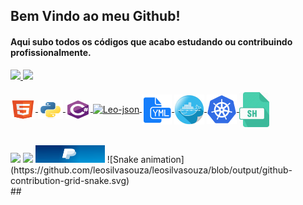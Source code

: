 ## Bem Vindo ao meu Github!
#### Aqui subo todos os códigos que acabo estudando ou contribuindo profissionalmente.
 <div>
  <a href="https://github.com/leosilvasouza">
  <img height="160em" src="https://github-readme-stats.vercel.app/api?username=leosilvasouza&show_icons=true&theme=tokyonight&include_all_commits=true&count_private=true"/>
  <img height="160em" src="https://github-readme-stats.vercel.app/api/top-langs/?username=leosilvasouza&layout=compact&langs_count=7&theme=tokyonight"/>
</div>
 
<div style="display: inline_block"><br>
  <img align="center" alt="Leo-HTML" height="30" width="40" src="https://raw.githubusercontent.com/devicons/devicon/master/icons/html5/html5-original.svg">
  <img align="center" alt="Leo-Python" height="30" width="40" src="https://raw.githubusercontent.com/devicons/devicon/master/icons/python/python-original.svg">
  <img align="center" alt="Leo-HCL" height="30" width="40" src="https://raw.githubusercontent.com/devicons/devicon/master/icons/csharp/csharp-original.svg">
  <img align="center" alt="Leo-json" src="https://img.icons8.com/color/48/000000/json--v1.png">
  <img align="center" alt="Leo-Yaml" src="https://github.com/leosilvasouza/images/blob/main/yml_file_document_icon.png">
  <img align="center" alt="Leo-Docker" src="https://github.com/leosilvasouza/images/blob/main/docker_new_icon.png">
  <img align="center" alt="Leo-Kubernetes" src="https://github.com/leosilvasouza/images/blob/main/kubernetes_icon.png">
  <img align="center" alt="Leo-Shell" src="https://github.com/leosilvasouza/images/blob/main/shell_icon.png">
</div>
  
  ##
 
<div> 
  <a href = "mailto:leonardosilva.souza@yahoo.com.br"><img src="https://img.shields.io/badge/-Gmail-%23333?style=for-the-badge&logo=gmail&logoColor=white" target="_blank"></a>
  <a href="https://www.linkedin.com/in/leonardosilvasouza" target="_blank"><img src="https://img.shields.io/badge/-LinkedIn-%230077B5?style=for-the-badge&logo=linkedin&logoColor=white" target="_blank"></a> 
 <a href="https://www.paypal.com/invoice/est/#34QVZNDYQ46LTT3M" target="_blank"><img src="https://github.com/leosilvasouza/images/blob/main/paypal_new_icon.png" target="_blank"></a> 
  ![Snake animation](https://github.com/leosilvasouza/leosilvasouza/blob/output/github-contribution-grid-snake.svg)
</div>
##

